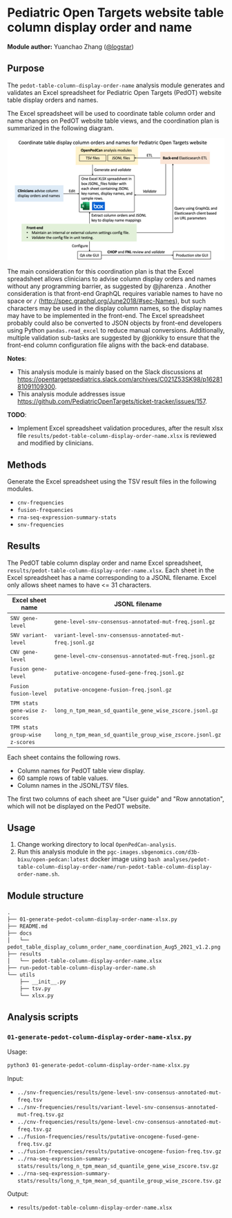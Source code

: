 # Pediatric Open Targets website table column display order and name

**Module author:** Yuanchao Zhang ([@logstar](https://github.com/logstar))

## Purpose

The `pedot-table-column-display-order-name` analysis module generates and validates an Excel spreadsheet for Pediatric Open Targets (PedOT) website table display orders and names.

The Excel spreadsheet will be used to coordinate table column order and name changes on PedOT website table views, and the coordination plan is summarized in the following diagram.

![coordination_plan](docs/pedot_table_display_column_order_name_coordination_Aug5_2021_v1.2.png)

The main consideration for this coordination plan is that the Excel spreadsheet allows clinicians to advise column display orders and names without any programming barrier, as suggested by @jharenza . Another consideration is that front-end GraphQL requires variable names to have no space or `/` (<http://spec.graphql.org/June2018/#sec-Names>), but such characters may be used in the display column names, so the display names may have to be implemented in the front-end. The Excel spreadsheet probably could also be converted to JSON objects by front-end developers using Python `pandas.read_excel` to reduce manual conversions. Additionally, multiple validation sub-tasks are suggested by @jonkiky to ensure that the front-end column configuration file aligns with the back-end database.

**Notes**:

- This analysis module is mainly based on the Slack discussions at <https://opentargetspediatrics.slack.com/archives/C021Z53SK98/p1628181091109300>.
- This analysis module addresses issue <https://github.com/PediatricOpenTargets/ticket-tracker/issues/157>.

**TODO**:

- Implement Excel spreadsheet validation procedures, after the result xlsx file `results/pedot-table-column-display-order-name.xlsx` is reviewed and modified by clinicians.

## Methods

Generate the Excel spreadsheet using the TSV result files in the following modules.

- `cnv-frequencies`
- `fusion-frequencies`
- `rna-seq-expression-summary-stats`
- `snv-frequencies`

## Results

The PedOT table column display order and name Excel spreadsheet, `results/pedot-table-column-display-order-name.xlsx`. Each sheet in the Excel spreadsheet has a name corresponding to a JSONL filename. Excel only allows sheet names to have <= 31 characters.

| Excel sheet name                | JSONL filename                                            |
| ------------------------------- | --------------------------------------------------------- |
| `SNV gene-level`                | `gene-level-snv-consensus-annotated-mut-freq.jsonl.gz`    |
| `SNV variant-level`             | `variant-level-snv-consensus-annotated-mut-freq.jsonl.gz` |
| `CNV gene-level`                | `gene-level-cnv-consensus-annotated-mut-freq.jsonl.gz`    |
| `Fusion gene-level`             | `putative-oncogene-fused-gene-freq.jsonl.gz`              |
| `Fusion fusion-level`           | `putative-oncogene-fusion-freq.jsonl.gz`                  |
| `TPM stats gene-wise z-scores`  | `long_n_tpm_mean_sd_quantile_gene_wise_zscore.jsonl.gz`   |
| `TPM stats group-wise z-scores` | `long_n_tpm_mean_sd_quantile_group_wise_zscore.jsonl.gz`  |

Each sheet contains the following rows.

- Column names for PedOT table view display.
- 60 sample rows of table values.
- Column names in the JSONL/TSV files.

The first two columns of each sheet are "User guide" and "Row annotation", which will not be displayed on the PedOT website.

## Usage

1. Change working directory to local `OpenPedCan-analysis`.
2. Run this analysis module in the `pgc-images.sbgenomics.com/d3b-bixu/open-pedcan:latest` docker image using `bash analyses/pedot-table-column-display-order-name/run-pedot-table-column-display-order-name.sh`.

## Module structure

```text
.
├── 01-generate-pedot-column-display-order-name-xlsx.py
├── README.md
├── docs
│   └── pedot_table_display_column_order_name_coordination_Aug5_2021_v1.2.png
├── results
│   └── pedot-table-column-display-order-name.xlsx
├── run-pedot-table-column-display-order-name.sh
└── utils
    ├── __init__.py
    ├── tsv.py
    └── xlsx.py
```

## Analysis scripts

### `01-generate-pedot-column-display-order-name-xlsx.py`

Usage:

```bash
python3 01-generate-pedot-column-display-order-name-xlsx.py
```

Input:

- `../snv-frequencies/results/gene-level-snv-consensus-annotated-mut-freq.tsv`
- `../snv-frequencies/results/variant-level-snv-consensus-annotated-mut-freq.tsv.gz`
- `../cnv-frequencies/results/gene-level-cnv-consensus-annotated-mut-freq.tsv.gz`
- `../fusion-frequencies/results/putative-oncogene-fused-gene-freq.tsv.gz`
- `../fusion-frequencies/results/putative-oncogene-fusion-freq.tsv.gz`
- `../rna-seq-expression-summary-stats/results/long_n_tpm_mean_sd_quantile_gene_wise_zscore.tsv.gz`
- `../rna-seq-expression-summary-stats/results/long_n_tpm_mean_sd_quantile_group_wise_zscore.tsv.gz`

Output:

- `results/pedot-table-column-display-order-name.xlsx`
